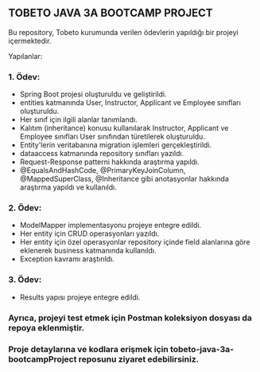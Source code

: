 ## TOBETO JAVA 3A BOOTCAMP PROJECT<br>
Bu repository, Tobeto kurumunda verilen ödevlerin yapıldığı bir projeyi içermektedir.<br>

Yapılanlar:<br>
### 1. Ödev: <br>
- Spring Boot projesi oluşturuldu ve geliştirildi.
- entities katmanında User, Instructor, Applicant ve Employee sınıfları oluşturuldu.
- Her sınıf için ilgili alanlar tanımlandı.
- Kalıtım (inheritance) konusu kullanılarak Instructor, Applicant ve Employee sınıfları User sınıfından türetilerek oluşturuldu.
- Entity'lerin veritabanına migration işlemleri gerçekleştirildi.
- dataaccess katmanında repository sınıfları yazıldı.
- Request-Response patterni hakkında araştırma yapıldı.
- @EqualsAndHashCode, @PrimaryKeyJoinColumn, @MappedSuperClass, @Inheritance gibi anotasyonlar hakkında araştırma yapıldı ve kullanıldı.
### 2. Ödev:<br>
- ModelMapper implementasyonu projeye entegre edildi.
- Her entity için CRUD operasyonları yazıldı.
- Her entity için özel operasyonlar repository içinde field alanlarına göre eklenerek business katmanında kullanıldı.
- Exception kavramı araştırıldı.
### 3. Ödev:
- Results yapısı projeye entegre edildi.
### Ayrıca, projeyi test etmek için Postman koleksiyon dosyası da repoya eklenmiştir.<br>

### Proje detaylarına ve kodlara erişmek için tobeto-java-3a-bootcampProject reposunu ziyaret edebilirsiniz.
